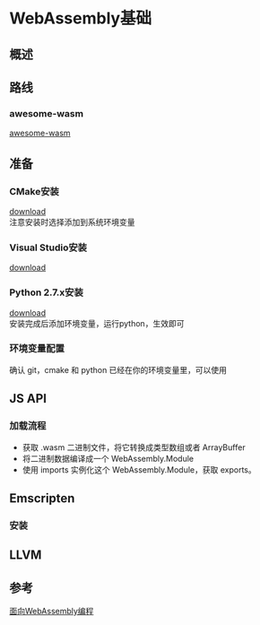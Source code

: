 # WebAssembly基础

## 概述

## 路线

### awesome-wasm
[awesome-wasm](https://github.com/mbasso/awesome-wasm)
## 准备

###  CMake安装

[download](https://cmake.org/download/)  
注意安装时选择添加到系统环境变量

### Visual Studio安装

[download](https://visualstudio.microsoft.com/zh-hans/downloads/)

### Python 2.7.x安装

[download](https://wiki.python.org/moin/BeginnersGuide/Download)  
安装完成后添加环境变量，运行python，生效即可

### 环境变量配置

确认 git，cmake 和 python 已经在你的环境变量里，可以使用

## JS API

### 加载流程

* 获取 .wasm 二进制文件，将它转换成类型数组或者 ArrayBuffer
* 将二进制数据编译成一个 WebAssembly.Module
* 使用 imports 实例化这个 WebAssembly.Module，获取 exports。


## Emscripten

### 安装

## LLVM


## 参考

[面向WebAssembly编程](https://www.cntofu.com/book/150/index.html)